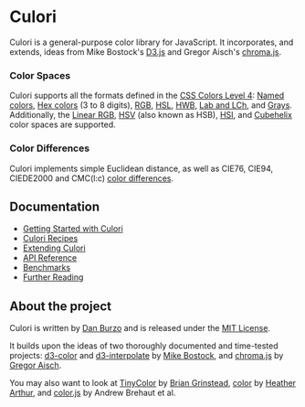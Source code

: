 # Culori

Culori is a general-purpose color library for JavaScript. It incorporates, and extends, ideas from Mike Bostock's [D3.js](https://github.com/d3) and Gregor Aisch's [chroma.js](https://github.com/gka/chroma.js).

### Color Spaces

Culori supports all the formats defined in the [CSS Colors Level 4][css4-colors]: [Named colors][css4-named-colors], [Hex colors](https://drafts.csswg.org/css-color/#hex-notation) (3 to 8 digits), [RGB](https://drafts.csswg.org/css-color/#rgb-functions), [HSL](https://drafts.csswg.org/css-color/#the-hsl-notation), [HWB](https://drafts.csswg.org/css-color/#the-hwb-notation), [Lab and LCh](https://drafts.csswg.org/css-color/#lab-colors), and [Grays](https://drafts.csswg.org/css-color/#grays). Additionally, the [Linear RGB](https://en.wikipedia.org/wiki/SRGB#The_sRGB_transfer_function_(%22gamma%22)), [HSV](https://en.wikipedia.org/wiki/HSL_and_HSV) (also known as HSB), [HSI](https://en.wikipedia.org/wiki/HSL_and_HSV), and [Cubehelix](https://www.mrao.cam.ac.uk/%7Edag/CUBEHELIX/) color spaces are supported.

### Color Differences

Culori implements simple Euclidean distance, as well as CIE76, CIE94, CIEDE2000 and CMC(l:c) [color differences](https://en.wikipedia.org/wiki/Color_difference).

## Documentation

* [Getting Started with Culori](./docs/tutorial.md)
* [Culori Recipes](./docs/recipes.md)
* [Extending Culori](./docs/extending.md)
* [API Reference](./docs/api.md)
* [Benchmarks](./docs/benchmarks.md)
* [Further Reading](./docs/readings.md)

## About the project

Culori is written by [Dan Burzo](http://danburzo.ro) and is released under the [MIT License](./LICENSE).

It builds upon the ideas of two thoroughly documented and time-tested projects: [d3-color](https://github.com/d3/d3-color) and [d3-interpolate](https://github.com/d3/d3-interpolate) by [Mike Bostock](https://bost.ocks.org/mike/), and [chroma.js](https://github.com/gka/chroma.js) by [Gregor Aisch](https://driven-by-data.net/). 

You may also want to look at [TinyColor](https://github.com/bgrins/TinyColor) by [Brian Grinstead](http://briangrinstead.com), [color](https://github.com/Qix-/color) by [Heather Arthur](https://github.com/Qix-/), and [color.js](https://github.com/brehaut/color-js) by Andrew Brehaut et al.


[css4-colors]: https://drafts.csswg.org/css-color/
[css4-named-colors]: https://drafts.csswg.org/css-color/#named-colors